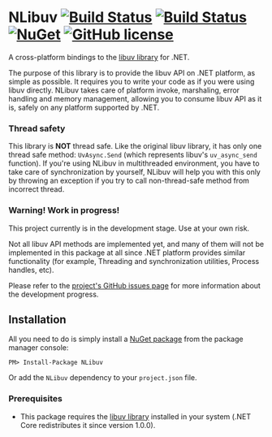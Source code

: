 NLibuv [![Build Status](https://travis-ci.org/neris/NLibuv.svg?branch=master)](https://travis-ci.org/neris/NLibuv) [![Build Status](https://ci.appveyor.com/api/projects/status/4vcw8d72fvtgwuhf?svg=true)](https://ci.appveyor.com/project/neris/nlibuv) [![NuGet](https://img.shields.io/nuget/v/NLibuv.svg?label=nuget:%20NLibuv)](https://www.nuget.org/packages/NLibuv/) [![GitHub license](https://img.shields.io/badge/license-MIT-blue.svg)](https://raw.githubusercontent.com/neris/NLibuv/master/LICENSE)
========

A cross-platform bindings to the [libuv library](http://libuv.org/) for .NET.

The purpose of this library is to provide the libuv API on .NET platform, as simple as possible. 
It requires you to write your code as if you were using libuv directly.
NLibuv takes care of platform invoke, marshaling, error handling and memory management, 
allowing you to consume libuv API as it is, safely on any platform supported by .NET.

### Thread safety

This library is **NOT** thread safe. Like the original libuv library, it has only 
one thread safe method: `UvAsync.Send` (which represents libuv's `uv_async_send` function).
If you're using NLibuv in multithreaded environment, you have to take care of synchronization by yourself, 
NLibuv will help you with this only by throwing an exception if you try to call non-thread-safe method from incorrect thread.


### Warning! Work in progress!

This project currently is in the development stage. Use at your own risk.

Not all libuv API methods are implemented yet, and many of them will not be implemented in this 
package at all since .NET platform provides similar functionality (for example, Threading and synchronization utilities, Process handles, etc).

Please refer to the [project's GitHub issues page](https://github.com/neris/NLibuv/issues) for more information about the development progress.



Installation
------------

All you need to do is simply install a [NuGet package](https://www.nuget.org/packages/NLibuv/)
from the package manager console:
```
PM> Install-Package NLibuv
```
Or add the `NLibuv` dependency to your `project.json` file.

### Prerequisites

 * This package requires the [libuv library](http://libuv.org/) installed in your system (.NET Core redistributes it since version 1.0.0).



